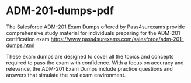 # ADM-201-dumps-pdf
 The Salesforce ADM-201 Exam Dumps offered by Pass4surexams provide comprehensive study material for individuals preparing for the ADM-201 certification exam https://www.pass4surexams.com/salesforce/adm-201-dumps.html 

 These exam dumps are designed to cover all the topics and concepts required to pass the exam with confidence. With a focus on accuracy and relevance, the ADM-201 Exam Dumps include practice questions and answers that simulate the real exam environment.
